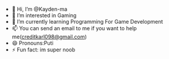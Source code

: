 - 👋 Hi, I’m @Kayden-ma
- 👀 I’m interested in Gaming
- 🌱 I’m currently learning Programming For Game Development
- 📫 You can send an email to me if you want to help me(creditkarl098@gmail.com)
- 😄 Pronouns:Puti
- ⚡ Fun fact: im super noob

